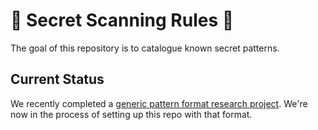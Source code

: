 # 🚧 Secret Scanning Rules 🚧 

The goal of this repository is to catalogue known secret patterns.

## Current Status

We recently completed a [generic pattern format research project](https://github.com/secret-scanning-sig/research/tree/research-generic-pattern-format/generic-pattern-format).
We're now in the process of setting up this repo with that format.
